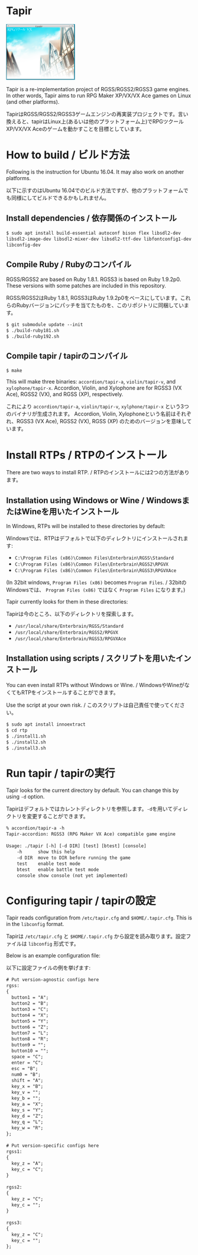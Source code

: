 # Tapir

<img src="imgs/vx-title.png" height="150">

Tapir is a re-implementation project of RGSS/RGSS2/RGSS3 game engines. In other words, Tapir aims to run RPG Maker XP/VX/VX Ace games on Linux (and other platforms).

TapirはRGSS/RGSS2/RGSS3ゲームエンジンの再実装プロジェクトです。言い換えると、tapirはLinux上(あるいは他のプラットフォーム上)でRPGツクールXP/VX/VX Aceのゲームを動かすことを目標としています。

# How to build / ビルド方法

Following is the instruction for Ubuntu 16.04. It may also work on another platforms.

以下に示すのはUbuntu 16.04でのビルド方法ですが、他のプラットフォームでも同様にしてビルドできるかもしれません。

## Install dependencies / 依存関係のインストール

```
$ sudo apt install build-essential autoconf bison flex libsdl2-dev libsdl2-image-dev libsdl2-mixer-dev libsdl2-ttf-dev libfontconfig1-dev libconfig-dev
```

## Compile Ruby / Rubyのコンパイル

RGSS/RGSS2 are based on Ruby 1.8.1. RGSS3 is based on Ruby 1.9.2p0. These versions with some patches are included in this repository.

RGSS/RGSS2はRuby 1.8.1, RGSS3はRuby 1.9.2p0をベースにしています。これらのRubyバージョンにパッチを当てたものを、このリポジトリに同梱しています。

```
$ git submodule update --init
$ ./build-ruby181.sh
$ ./build-ruby192.sh
```

## Compile tapir / tapirのコンパイル

```
$ make
```

This will make three binaries: `accordion/tapir-a`, `violin/tapir-v`, and `xylophone/tapir-x`. Accordion, Violin, and Xylophone are for RGSS3 (VX Ace), RGSS2 (VX), and RGSS (XP), respectively.

これにより `accordion/tapir-a`, `violin/tapir-v`, `xylphone/tapir-x` という3つのバイナリが生成されます。 Accordion, Violin, Xylophoneという名前はそれぞれ、RGSS3 (VX Ace), RGSS2 (VX), RGSS (XP) のためのバージョンを意味しています。

# Install RTPs / RTPのインストール

There are two ways to install RTP. / RTPのインストールには2つの方法があります。

## Installation using Windows or Wine / WindowsまたはWineを用いたインストール

In Windows, RTPs will be installed to these directories by default:

Windowsでは、RTPはデフォルトで以下のディレクトリにインストールされます:

- `C:\Program Files (x86)\Common Files\Enterbrain\RGSS\Standard`
- `C:\Program Files (x86)\Common Files\Enterbrain\RGSS2\RPGVX`
- `C:\Program Files (x86)\Common Files\Enterbrain\RGSS3\RPGVXAce`

(In 32bit windows, `Program Files (x86)` becomes `Program Files`. / 32bitのWindowsでは、 `Program Files (x86)` ではなく `Program Files` になります。)

Tapir currently looks for them in these directories:

Tapirは今のところ、以下のディレクトリを探索します。

- `/usr/local/share/Enterbrain/RGSS/Standard`
- `/usr/local/share/Enterbrain/RGSS2/RPGVX`
- `/usr/local/share/Enterbrain/RGSS3/RPGVXAce`

## Installation using scripts / スクリプトを用いたインストール

You can even install RTPs without Windows or Wine. / WindowsやWineがなくてもRTPをインストールすることができます。

Use the script at your own risk. / このスクリプトは自己責任で使ってください。

```
$ sudo apt install innoextract
$ cd rtp
$ ./install1.sh
$ ./install2.sh
$ ./install3.sh
```

# Run tapir / tapirの実行

Tapir looks for the current directory by default. You can change this by using `-d` option.

Tapirはデフォルトではカレントディレクトリを参照します。`-d`を用いてディレクトリを変更することができます。

```
% accordion/tapir-a -h
Tapir-accordion: RGSS3 (RPG Maker VX Ace) compatible game engine

Usage: ./tapir [-h] [-d DIR] [test] [btest] [console]
    -h      show this help
    -d DIR  move to DIR before running the game
    test    enable test mode
    btest   enable battle test mode
    console show console (not yet implemented)
```

# Configuring tapir / tapirの設定

Tapir reads configuration from `/etc/tapir.cfg` and `$HOME/.tapir.cfg`. This is in the `libconfig` format.

Tapirは `/etc/tapir.cfg` と `$HOME/.tapir.cfg` から設定を読み取ります。設定ファイルは `libconfig` 形式です。

Below is an example configuration file:

以下に設定ファイルの例を挙げます:

```
# Put version-agnostic configs here
rgss:
{
  button1 = "A";
  button2 = "B";
  button3 = "C";
  button4 = "X";
  button5 = "Y";
  button6 = "Z";
  button7 = "L";
  button8 = "R";
  button9 = "";
  button10 = "";
  space = "C";
  enter = "C";
  esc = "B";
  num0 = "B";
  shift = "A";
  key_x = "B";
  key_v = "";
  key_b = "";
  key_a = "X";
  key_s = "Y";
  key_d = "Z";
  key_q = "L";
  key_w = "R";
};

# Put version-specific configs here
rgss1:
{
  key_z = "A";
  key_c = "C";
}

rgss2:
{
  key_z = "C";
  key_c = "";
}

rgss3:
{
  key_z = "C";
  key_c = "";
};
```
